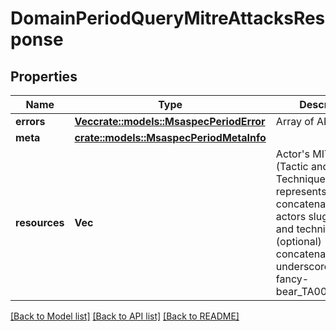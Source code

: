 # DomainPeriodQueryMitreAttacksResponse

## Properties

Name | Type | Description | Notes
------------ | ------------- | ------------- | -------------
**errors** | [**Vec<crate::models::MsaspecPeriodError>**](msaspec.Error.md) | Array of API Errors |
**meta** | [**crate::models::MsaspecPeriodMetaInfo**](msaspec.MetaInfo.md) |  |
**resources** | **Vec<String>** | Actor's MITRE attack (Tactic and Technique) ids, represents a concatenation of actors slug, tactic id and technique id (optional) concatenated by underscore, example: fancy-bear_TA0011_T1071' |

[[Back to Model list]](./README.md#documentation-for-models) [[Back to API list]](./README.md#documentation-for-api-endpoints) [[Back to README]](../README.md)
